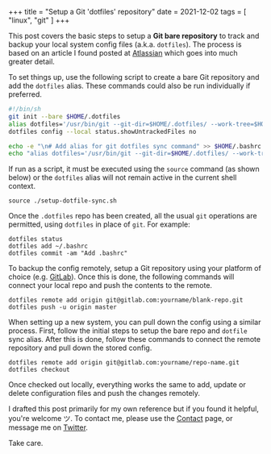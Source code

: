 +++
title = "Setup a Git 'dotfiles' repository"
date = 2021-12-02
tags = [ "linux", "git" ]
+++

This post covers the basic steps to setup a __Git bare repository__ to track and backup your local system config files (a.k.a. `dotfiles`). The process is based on an article I found posted at [Atlassian](https://www.atlassian.com/git/tutorials/dotfiles) which goes into much greater detail.  

To set things up, use the following script to create a bare Git repository and add the `dotfiles` alias. These commands could also be run individually if preferred.

```bash
#!/bin/sh
git init --bare $HOME/.dotfiles
alias dotfiles='/usr/bin/git --git-dir=$HOME/.dotfiles/ --work-tree=$HOME'
dotfiles config --local status.showUntrackedFiles no

echo -e "\n# Add alias for git dotfiles sync command" >> $HOME/.bashrc
echo "alias dotfiles='/usr/bin/git --git-dir=$HOME/.dotfiles/ --work-tree=$HOME'" >> $HOME/.bashrc
```

If run as a script, it must be executed using the `source` command (as shown below) or the `dotfiles` alias will not remain active in the current shell context.

```
source ./setup-dotfile-sync.sh
```

Once the `.dotfiles` repo has been created, all the usual `git` operations are permitted, using `dotfiles` in place of `git`. For example:  

```
dotfiles status  
dotfiles add ~/.bashrc
dotfiles commit -am "Add .bashrc" 
```

To backup the config remotely, setup a Git repository using your platform of choice (e.g. [GitLab](https://gitlab.com)). Once this is done, the following commands will connect your local repo and push the contents to the remote.  

```
dotfiles remote add origin git@gitlab.com:yourname/blank-repo.git 
dotfiles push -u origin master
```

When setting up a new system, you can pull down the config using a similar process. First, follow the initial steps to setup the bare repo and `dotfile` sync alias. After this is done, follow these commands to connect the remote repository and pull down the stored config.  

```
dotfiles remote add origin git@gitlab.com:yourname/repo-name.git 
dotfiles checkout
```

Once checked out locally, everything works the same to add, update or delete configuration files and push the changes remotely.

I drafted this post primarily for my own reference but if you found it helpful, you're welcome ツ. To contact me, please use the [Contact](/contact) page, or message me on [Twitter](https://twitter.com/TheDeskofBrad).  

Take care.  
